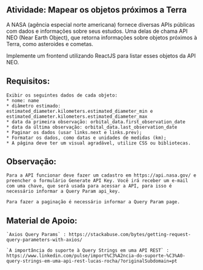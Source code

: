 ## Atividade: Mapear os objetos próximos a Terra

A NASA (agência especial norte americana) fornece diversas APIs públicas com dados e informações sobre seus estudos. Uma delas de chama API NEO (Near Earth Object), que retorna informações sobre objetos próximos à Terra, como asteroides e cometas.

Implemente um frontend utilizando ReactJS para listar esses objetos da API NEO.

## Requisitos:

    Exibir os seguintes dados de cada objeto: 
    * nome: name
    * diâmetro estimado: estimated_diameter.kilometers.estimated_diameter_min e estimated_diameter.kilometers.estimated_diameter_max
    * data da primeira observação: orbital_data.first_observation_date
    * data da última observação: orbital_data.last_observation_date
    * Paginar os dados (usar links.next e links.prev);
    * Formatar os dados, como datas e unidades de medidas (km);
    * A página deve ter um visual agradável, utilize CSS ou bibliotecas.

## Observação:

    Para a API funcionar deve fazer um cadastro em https://api.nasa.gov/ e preencher o formulário Generate API Key. Você irá receber um e-mail com uma chave, que será usada para acessar a API, para isso é necessário informar a Query Param api_key.

    Para fazer a paginação é necessário informar a Query Param page.

## Material de Apoio:

    `Axios Query Params` : https://stackabuse.com/bytes/getting-request-query-parameters-with-axios/

    `A importância do suporte à Query Strings em uma API REST` : https://www.linkedin.com/pulse/import%C3%A2ncia-do-suporte-%C3%A0-query-strings-em-uma-api-rest-lucas-rocha/?originalSubdomain=pt

